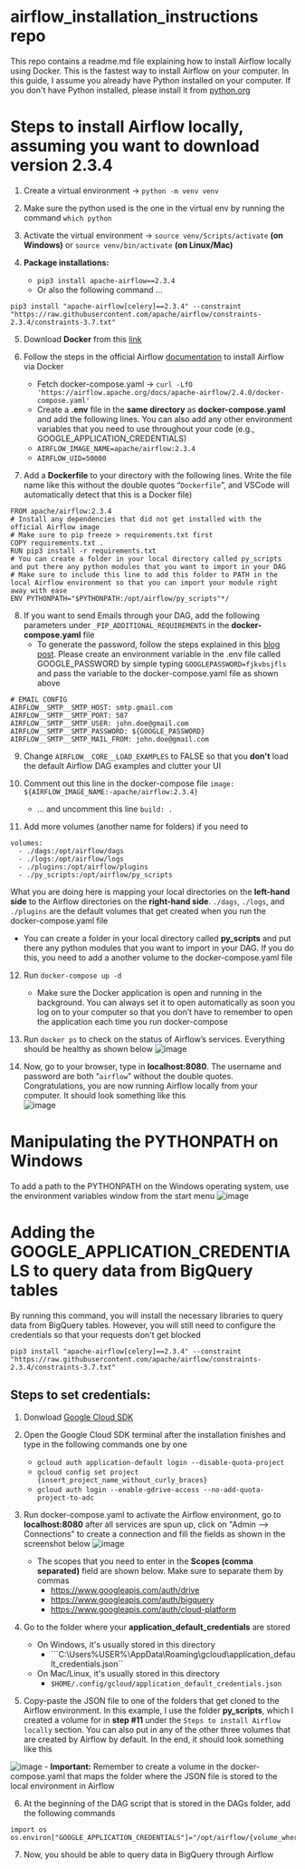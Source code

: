 # airflow_installation_instructions repo
This repo contains a readme.md file explaining how to install Airflow locally using Docker. This is the fastest way to install Airflow on your computer. In this guide, I assume you already have Python installed on your computer. If you don't have Python installed, please install it from [python.org](https://www.python.org/)

# Steps to install Airflow locally, assuming you want to download version 2.3.4
1. Create a virtual environment → `python -m venv venv`

2. Make sure the python used is the one in the virtual env by running the command `which python`

3. Activate the virtual environment → `source venv/Scripts/activate` **(on Windows)** or `source venv/bin/activate` **(on Linux/Mac)**

4. **Package installations:**
    - `pip3 install apache-airflow==2.3.4`
    - Or also the following command ...
  ```
  pip3 install "apache-airflow[celery]==2.3.4" --constraint "https://raw.githubusercontent.com/apache/airflow/constraints-2.3.4/constraints-3.7.txt"
  ```

5. Download **Docker** from this [link](https://www.docker.com/products/docker-desktop/)

6. Follow the steps in the official Airflow [documentation](https://airflow.apache.org/docs/apache-airflow/stable/howto/docker-compose/index.html) to install Airflow via Docker
    - Fetch docker-compose.yaml → `curl -LfO 'https://airflow.apache.org/docs/apache-airflow/2.4.0/docker-compose.yaml'`
    - Create a **.env** file in the **same directory** as **docker-compose.yaml** and add the following lines. You can also add any other environment variables that you need to use throughout your code (e.g., GOOGLE_APPLICATION_CREDENTIALS)
    - `AIRFLOW_IMAGE_NAME=apache/airflow:2.3.4`
    - `AIRFLOW_UID=50000`

7. Add a **Dockerfile** to your directory with the following lines. Write the file name like this without the double quotes “`Dockerfile`”, and VSCode will automatically detect that this is a Docker file)
  ```
  FROM apache/airflow:2.3.4
  # Install any dependencies that did not get installed with the official Airflow image
  # Make sure to pip freeze > requirements.txt first
  COPY requirements.txt .
  RUN pip3 install -r requirements.txt
  # You can create a folder in your local directory called py_scripts and put there any python modules that you want to import in your DAG
  # Make sure to include this line to add this folder to PATH in the local Airflow environment so that you can import your module right away with ease
  ENV PYTHONPATH="$PYTHONPATH:/opt/airflow/py_scripts"*/
  ```

8. If you want to send Emails through your DAG, add the following parameters under `_PIP_ADDITIONAL_REQUIREMENTS` in the **docker-compose.yaml** file
    - To generate the password, follow the steps explained in this [blog post](https://naiveskill.com/send-email-from-airflow/). Please create an environment variable in the .env file called GOOGLE_PASSWORD by simple typing `GOOGLEPASSWORD=fjkvbsjfls` and pass the variable to the docker-compose.yaml file as shown above
  ```
  # EMAIL CONFIG
  AIRFLOW__SMTP__SMTP_HOST: smtp.gmail.com
  AIRFLOW__SMTP__SMTP_PORT: 587
  AIRFLOW__SMTP__SMTP_USER: john.doe@gmail.com
  AIRFLOW__SMTP__SMTP_PASSWORD: ${GOOGLE_PASSWORD}
  AIRFLOW__SMTP__SMTP_MAIL_FROM: john.doe@gmail.com
  ```

9. Change `AIRFLOW__CORE__LOAD_EXAMPLES` to FALSE so that you **don't** load the default Airflow DAG examples and clutter your UI

10. Comment out this line in the docker-compose file `image: ${AIRFLOW_IMAGE_NAME:-apache/airflow:2.3.4}`
    - ... and uncomment this line `build: .`

11. Add more volumes (another name for folders) if you need to
  ```
  volumes:
    - ./dags:/opt/airflow/dags
    - ./logs:/opt/airflow/logs
    - ./plugins:/opt/airflow/plugins
    - ./py_scripts:/opt/airflow/py_scripts
  ```
  What you are doing here is mapping your local directories on the **left-hand side** to the Airflow directories on the **right-hand side**. `./dags`, `./logs`, and
  `./plugins` are the default volumes that get created when you run the docker-compose.yaml file
  - You can create a folder in your local directory called **py_scripts** and put there any python modules that you want to import in your DAG. If you do this, you need to add a another volume to the docker-compose.yaml file

12. Run `docker-compose up -d`
    - Make sure the Docker application is open and running in the background. You can always set it to open automatically as soon you log on to your computer so that         you don’t have to remember to open the application each time you run docker-compose
    
13. Run `docker ps` to check on the status of Airflow’s services. Everything should be healthy as shown below
![image](https://user-images.githubusercontent.com/98691360/192023711-09e5e2f4-3a2f-49b7-963c-cbab5604463b.png)

14. Now, go to your browser, type in **localhost:8080**. The username and password are both “`airflow`” without the double quotes. Congratulations, you are now running Airflow locally from your computer. It should look something like this  
![image](https://user-images.githubusercontent.com/98691360/192023824-8ae94ee0-7c1b-4a7d-917f-02b7c8ceb8a0.png)

# Manipulating the PYTHONPATH on Windows
To add a path to the PYTHONPATH on the Windows operating system, use the environment variables window from the start menu
![image](https://user-images.githubusercontent.com/98691360/192232307-bde284dc-c9fb-4087-871e-c505f363913d.png)

# Adding the GOOGLE_APPLICATION_CREDENTIALS to query data from BigQuery tables
By running this command, you will install the necessary libraries to query data from BigQuery tables. However, you will still need to configure the credentials so that
your requests don't get blocked
```
pip3 install "apache-airflow[celery]==2.3.4" --constraint "https://raw.githubusercontent.com/apache/airflow/constraints-2.3.4/constraints-3.7.txt"
```
## Steps to set credentials:
1. Donwload [Google Cloud SDK](https://cloud.google.com/sdk/docs/install)

2. Open the Google Cloud SDK terminal after the installation finishes and type in the following commands one by one
    - ```gcloud auth application-default login --disable-quota-project```
    - ```gcloud config set project {insert_project_name_without_curly_braces}```
    - ```gcloud auth login --enable-gdrive-access --no-add-quota-project-to-adc```

3. Run docker-compose.yaml to activate the Airflow environment, go to **localhost:8080** after all services are spun up, click on "Admin --> Connections" to create
a connection and fill the fields as shown in the screenshot below
![image](https://user-images.githubusercontent.com/98691360/192107447-deab4d6b-277b-4e56-bac4-dc36cc0ae2cd.png)
    - The scopes that you need to enter in the **Scopes (comma separated)** field are shown below. Make sure to separate them by commas
        - https://www.googleapis.com/auth/drive
        - https://www.googleapis.com/auth/bigquery
        - https://www.googleapis.com/auth/cloud-platform

4. Go to the folder where your **application_default_credentials** are stored
    - On Windows, it's usually stored in this directory
        - ```C:\Users\%USER%\AppData\Roaming\gcloud\application_default_credentials.json``
    - On Mac/Linux, it's usually stored in this directory
        - ```$HOME/.config/gcloud/application_default_credentials.json```

5. Copy-paste the JSON file to one of the folders that get cloned to the Airflow environment. In this example, I use the folder **py_scripts**, which I created a 
volume for in **step #11** under the ```Steps to install Airflow locally``` section. You can also put in any of the other three volumes that are created by Airflow by default. In the end, it should look something like this

![image](https://user-images.githubusercontent.com/98691360/192233014-821f4c0f-968a-4b54-8391-a7420ee1d465.png)
    - **Important:** Remember to create a volume in the docker-compose.yaml that maps the folder where the JSON file is stored to the local environment in Airflow

6. At the beginning of the DAG script that is stored in the DAGs folder, add the following commands
```
import os
os.environ["GOOGLE_APPLICATION_CREDENTIALS"]="/opt/airflow/{volume_where_the_JSON_file_is_stored}/application_default_credentials.json"
```

7. Now, you should be able to query data in BigQuery through Airflow
